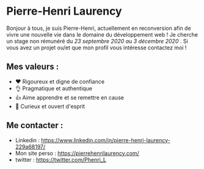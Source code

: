 # Pierre-Henri Laurency

Bonjour à tous, je suis Pierre-Henri, actuellement en reconversion afin de vivre une nouvelle vie dans le domaine du développement web !
Je cherche  un stage non rémunéré du _23 septembre 2020 au 3 décembre 2020_ . Si vous avez un projet ou/et que mon profil vous intéresse
contactez moi !

## Mes valeurs :

* ❤ Rigoureux et digne de confiance 
* 👌 Pragmatique et authentique
* 👍 Aime apprendre et se remettre en cause
* 👀 Curieux et ouvert d'esprit

## Me contacter :

* Linkedin : https://www.linkedin.com/in/pierre-henri-laurency-229a68197/
* Mon site perso : https://pierrehenrilaurency.com/
* twitter : https://twitter.com/Phenri_L
